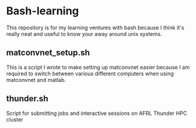 # Bash-learning
This repository is for my learning ventures with bash because I think it's really neat and useful to know your away around unix systems.

## matconvnet_setup.sh
This is a script I wrote to make setting up matconvnet easier because I am required to switch between various different computers when using matconvnet and matlab.

## thunder.sh
Script for submitting jobs and interactive sessions on AFRL Thunder HPC cluster
